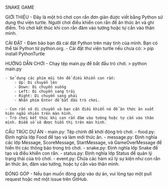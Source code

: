SNAKE GAME

GIỚI THIỆU
	- Đây là một trò chơi con rắn đơn giản được viết bằng Python sử dụng thư viện turtle. Người chơi điều khiển con rắn để ăn thức ăn và ghi điểm. Trò chơi kết thúc khi con rắn đâm vào tường hoặc tự cắn vào thân mình.

CÀI ĐẶT
	- Đảm bảo bạn đã cài đặt Python trên máy tính của mình. Bạn có thể tải Python từ python.org.
	- Cài đặt thư viện turtle nếu chưa có:
		> pip install PythonTurtle

HƯỚNG DẪN CHƠI
	- Chạy tệp main.py để bắt đầu trò chơi.
		> python main.py

	- Sử dụng các phím mũi tên để điều khiển con rắn:
		- Up: Di chuyển lên
		- Down: Di chuyển xuống
		- Left: Di chuyển sang trái
		- Right: Di chuyển sang phải
		- Nhấn phím Enter để bắt đầu trò chơi.

	- Con rắn sẽ di chuyển và bạn cần điều khiển nó để ăn thức ăn xuất hiện ngẫu nhiên trên màn hình.
	- Trò chơi kết thúc khi con rắn đâm vào tường hoặc tự cắn vào thân mình. Điểm số sẽ được hiển thị trên màn hình.

CẤU TRÚC DỰ ÁN
	- main.py: Tệp chính để khởi động trò chơi.
	- food.py: Định nghĩa lớp Food để tạo và làm mới thức ăn.
	- message.py: Định nghĩa các lớp Message, ScoreMessage, StartMessage, và GameOverMessage để hiển thị các thông báo trong trò chơi.
	- snake.py: Định nghĩa lớp Snake để tạo và điều khiển con rắn.
	- status.py: Định nghĩa lớp Status để quản lý trạng thái của trò chơi.
	- event.py: Chứa các hàm xử lý sự kiện như con rắn ăn thức ăn, đâm vào tường, hoặc tự cắn vào thân mình.

ĐÓNG GÓP
	- Nếu bạn muốn đóng góp vào dự án, vui lòng tạo một pull request hoặc mở một issue trên GitHub.
